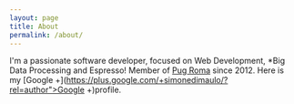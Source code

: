 ```yaml
---
layout: page
title: About
permalink: /about/
---
```


I'm a passionate software developer, focused on Web Development, *Big Data Processing and Espresso! Member of [Pug Roma](http://roma.grusp.org/) since 2012. 
Here is my [Google +](https://plus.google.com/+simonedimaulo/?rel=author">Google +)profile.